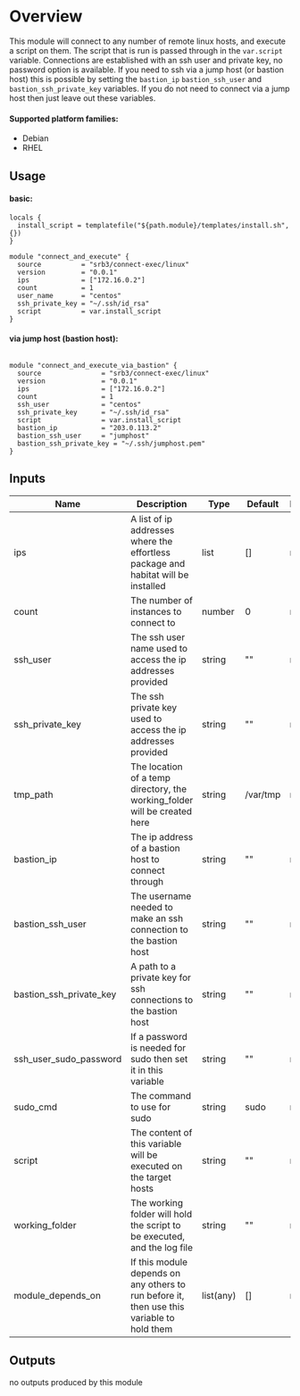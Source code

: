 # Overview
This module will connect to any number of remote linux hosts, and execute a script on them.
The script that is run is passed through in the `var.script` variable. Connections are established with an ssh user and private key, no password option is available. If you need to ssh via a jump host (or bastion host) this is possible by setting the `bastion_ip` `bastion_ssh_user` and `bastion_ssh_private_key` variables. If you do not need to connect via a jump host then just leave out these variables.

#### Supported platform families:
 * Debian
 * RHEL

## Usage

#### basic:
```hcl
locals {
  install_script = templatefile("${path.module}/templates/install.sh", {})
}

module "connect_and_execute" {
  source          = "srb3/connect-exec/linux"
  version         = "0.0.1"
  ips             = ["172.16.0.2"]
  count           = 1
  user_name       = "centos"
  ssh_private_key = "~/.ssh/id_rsa"
  script          = var.install_script
}
```

#### via jump host (bastion host):
```hcl

module "connect_and_execute_via_bastion" {
  source               = "srb3/connect-exec/linux"
  version              = "0.0.1"
  ips                  = ["172.16.0.2"]
  count                = 1
  ssh_user             = "centos"
  ssh_private_key      = "~/.ssh/id_rsa"
  script               = var.install_script
  bastion_ip           = "203.0.113.2"
  bastion_ssh_user     = "jumphost"
  bastion_ssh_private_key = "~/.ssh/jumphost.pem"
}
```

## Inputs

| Name | Description | Type | Default | Required |
|------|-------------|------|---------|----------|
|ips|A list of ip addresses where the effortless package and habitat will be installed|list|[]|no|
|count|The number of instances to connect to|number|0|no|
|ssh_user|The ssh user name used to access the ip addresses provided|string|""|no|
|ssh_private_key|The ssh private key used to access the ip addresses provided|string|""|no|
|tmp_path|The location of a temp directory, the working_folder will be created here|string|/var/tmp|no|
|bastion_ip|The ip address of a bastion host to connect through|string|""|no|
|bastion_ssh_user|The username needed to make an ssh connection to the bastion host|string|""|no|
|bastion_ssh_private_key|A path to a private key for ssh connections to the bastion host|string|""|no|
|ssh_user_sudo_password|If a password is needed for sudo then set it in this variable|string|""|no|
|sudo_cmd|The command to use for sudo|string|sudo|no|
|script|The content of this variable will be executed on the target hosts|string|""|no|
|working_folder|The working folder will hold the script to be executed, and the log file|string|""|no|
|module_depends_on|If this module depends on any others to run before it, then use this variable to hold them|list(any)|[]|no|

## Outputs
no outputs produced by this module
